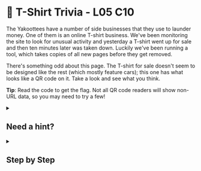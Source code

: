 # 👕 T-Shirt Trivia - L05 C10

The Yakoottees have a number of side businesses that they use to launder money. One of them is an online T-shirt business. We've been monitoring the site to look for unusual activity and yesterday a T-shirt went up for sale and then ten minutes later was taken down. Luckily we've been running a tool, which takes copies of all new pages before they get removed.

There's something odd about this page. The T-shirt for sale doesn't seem to be designed like the rest (which mostly feature cars); this one has what looks like a QR code on it. Take a look and see what you think.

**Tip**: Read the code to get the flag. Not all QR code readers will show non-URL data, so you may need to try a few!

<details><summary>

## Need a hint?</summary>

> 💡 Hint: It's the QR code! Read it to get the flag. Oh, and if you don't have a QR code reader use zbarimg, type man zbarimg to get started.

</details>

<details><summary>

## Step by Step</summary>

- Use a [QR code reader](https://dnschecker.org/qr-code-scanner.php) to scan the image on top of the t-shirt

![image of the QR code](/assets/tshirttrivia1.jpg)

- The flag text will be hidden inside

</details>
